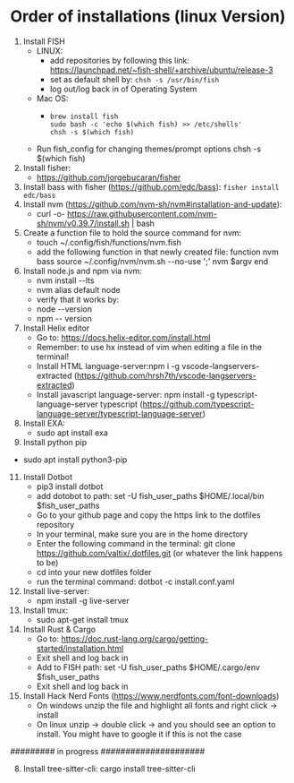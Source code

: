 # Order of installations (linux Version)

1. Install FISH
   - LINUX:
      - add repositories by following this link: https://launchpad.net/~fish-shell/+archive/ubuntu/release-3
      - set as default shell by: ```chsh -s /usr/bin/fish```
      - log out/log back in of Operating System
   - Mac OS:
      - ```
        brew install fish
        sudo bash -c 'echo $(which fish) >> /etc/shells'
        chsh -s $(which fish)
        ```
   - Run fish_config for changing themes/prompt options
chsh -s $(which fish)
3. Install fisher:
    - https://github.com/jorgebucaran/fisher
4. Install bass with fisher (https://github.com/edc/bass):
   ```fisher install edc/bass```
5. Install nvm (https://github.com/nvm-sh/nvm#installation-and-update):
   - curl -o- https://raw.githubusercontent.com/nvm-sh/nvm/v0.39.7/install.sh | bash
6. Create a function file to hold the source command for nvm:
   - touch ~/.config/fish/functions/nvm.fish
   - add the following function in that newly created file:
     function nvm
        bass source ~/.config/nvm/nvm.sh --no-use ';' nvm $argv
     end
7. Install node.js and npm via nvm:
   - nvm install --lts
   - nvm alias default node
   - verify that it works by:
   - node --version
   - npm -- version
8. Install Helix editor
   - Go to: https://docs.helix-editor.com/install.html
   - Remember: to use hx instead of vim when editing a file in the terminal!
   - Install HTML language-server:npm i -g vscode-langservers-extracted (https://github.com/hrsh7th/vscode-langservers-extracted)
   - Install javascript language-server: npm install -g typescript-language-server typescript (https://github.com/typescript-language-server/typescript-language-server)  
9. Install EXA:
   - sudo apt install exa
10. Install python pip
   - sudo apt install python3-pip
11. Install Dotbot
    - pip3 install dotbot
    - add dotobot to path: set -U fish_user_paths $HOME/.local/bin $fish_user_paths
    - Go to your github page and copy the https link to the dotfiles repository
    - In your terminal, make sure you are in the home directory
    - Enter the following command in the terminal: git clone https://github.com/valtix/.dotfiles.git (or whatever the link happens to be)
    - cd into your new dotfiles folder
    - run the terminal command: dotbot -c install.conf.yaml
12. Install live-server:
    - npm install -g live-server
13. Install tmux:
    - sudo apt-get install tmux
14. Install Rust & Cargo
    - Go to: https://doc.rust-lang.org/cargo/getting-started/installation.html
    - Exit shell and log back in
    - Add to FISH path: set -U fish_user_paths $HOME/.cargo/env $fish_user_paths
    - Exit shell and log back in
15. Install Hack Nerd Fonts (https://www.nerdfonts.com/font-downloads)
    - On windows unzip the file and highlight all fonts and right click -> install
    - On linux unzip -> double click -> and you should see an option to install. You might have to google it if this is not the case

######### in progress #####################



8. Install tree-sitter-cli: cargo install tree-sitter-cli

